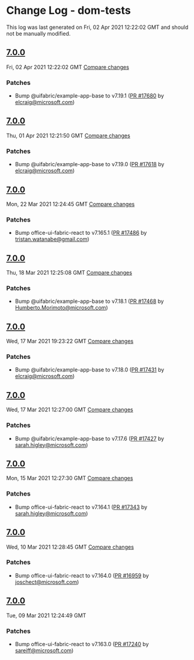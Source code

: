 # Change Log - dom-tests

This log was last generated on Fri, 02 Apr 2021 12:22:02 GMT and should not be manually modified.

<!-- Start content -->

## [7.0.0](https://github.com/microsoft/fluentui/tree/dom-tests_v7.0.0)

Fri, 02 Apr 2021 12:22:02 GMT 
[Compare changes](https://github.com/microsoft/fluentui/compare/dom-tests_v7.0.0..dom-tests_v7.0.0)

### Patches

- Bump @uifabric/example-app-base to v7.19.1 ([PR #17680](https://github.com/microsoft/fluentui/pull/17680) by elcraig@microsoft.com)

## [7.0.0](https://github.com/microsoft/fluentui/tree/dom-tests_v7.0.0)

Thu, 01 Apr 2021 12:21:50 GMT 
[Compare changes](https://github.com/microsoft/fluentui/compare/dom-tests_v7.0.0..dom-tests_v7.0.0)

### Patches

- Bump @uifabric/example-app-base to v7.19.0 ([PR #17618](https://github.com/microsoft/fluentui/pull/17618) by elcraig@microsoft.com)

## [7.0.0](https://github.com/microsoft/fluentui/tree/dom-tests_v7.0.0)

Mon, 22 Mar 2021 12:24:45 GMT 
[Compare changes](https://github.com/microsoft/fluentui/compare/dom-tests_v7.0.0..dom-tests_v7.0.0)

### Patches

- Bump office-ui-fabric-react to v7.165.1 ([PR #17486](https://github.com/microsoft/fluentui/pull/17486) by tristan.watanabe@gmail.com)

## [7.0.0](https://github.com/microsoft/fluentui/tree/dom-tests_v7.0.0)

Thu, 18 Mar 2021 12:25:08 GMT 
[Compare changes](https://github.com/microsoft/fluentui/compare/dom-tests_v7.0.0..dom-tests_v7.0.0)

### Patches

- Bump @uifabric/example-app-base to v7.18.1 ([PR #17468](https://github.com/microsoft/fluentui/pull/17468) by Humberto.Morimoto@microsoft.com)

## [7.0.0](https://github.com/microsoft/fluentui/tree/dom-tests_v7.0.0)

Wed, 17 Mar 2021 19:23:22 GMT 
[Compare changes](https://github.com/microsoft/fluentui/compare/dom-tests_v7.0.0..dom-tests_v7.0.0)

### Patches

- Bump @uifabric/example-app-base to v7.18.0 ([PR #17431](https://github.com/microsoft/fluentui/pull/17431) by elcraig@microsoft.com)

## [7.0.0](https://github.com/microsoft/fluentui/tree/dom-tests_v7.0.0)

Wed, 17 Mar 2021 12:27:00 GMT 
[Compare changes](https://github.com/microsoft/fluentui/compare/dom-tests_v7.0.0..dom-tests_v7.0.0)

### Patches

- Bump @uifabric/example-app-base to v7.17.6 ([PR #17427](https://github.com/microsoft/fluentui/pull/17427) by sarah.higley@microsoft.com)

## [7.0.0](https://github.com/microsoft/fluentui/tree/dom-tests_v7.0.0)

Mon, 15 Mar 2021 12:27:30 GMT 
[Compare changes](https://github.com/microsoft/fluentui/compare/dom-tests_v7.0.0..dom-tests_v7.0.0)

### Patches

- Bump office-ui-fabric-react to v7.164.1 ([PR #17343](https://github.com/microsoft/fluentui/pull/17343) by sarah.higley@microsoft.com)

## [7.0.0](https://github.com/microsoft/fluentui/tree/dom-tests_v7.0.0)

Wed, 10 Mar 2021 12:28:45 GMT 
[Compare changes](https://github.com/microsoft/fluentui/compare/dom-tests_v7.0.0..dom-tests_v7.0.0)

### Patches

- Bump office-ui-fabric-react to v7.164.0 ([PR #16959](https://github.com/microsoft/fluentui/pull/16959) by joschect@microsoft.com)

## [7.0.0](https://github.com/microsoft/fluentui/tree/dom-tests_v7.0.0)

Tue, 09 Mar 2021 12:24:49 GMT

### Patches

- Bump office-ui-fabric-react to v7.163.0 ([PR #17240](https://github.com/microsoft/fluentui/pull/17240) by sareiff@microsoft.com)
